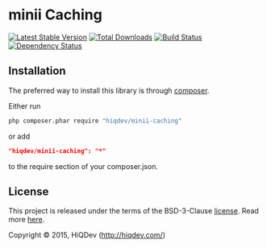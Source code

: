 minii Caching
=============

[![Latest Stable Version](https://poser.pugx.org/minii/caching/v/stable)](//packagist.org/packages/minii/caching)
[![Total Downloads](https://poser.pugx.org/minii/caching/downloads)](//packagist.org/packages/minii/caching)
[![Build Status](https://img.shields.io/travis/hiqdev/minii-caching.svg)](http://travis-ci.org/hiqdev/minii-caching)
[![Dependency Status](https://www.versioneye.com/php/hiqdev:minii-caching/dev-master/badge.svg)](https://www.versioneye.com/php/hiqdev:minii-caching/dev-master)

## Installation

The preferred way to install this library is through [composer](http://getcomposer.org/download/).

Either run

```sh
php composer.phar require "hiqdev/minii-caching"
```

or add

```json
"hiqdev/minii-caching": "*"
```

to the require section of your composer.json.

## License

This project is released under the terms of the BSD-3-Clause [license](LICENSE).
Read more [here](http://choosealicense.com/licenses/bsd-3-clause).

Copyright © 2015, HiQDev (http://hiqdev.com/)
